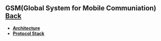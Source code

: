 ## GSM(Global System for Mobile Communiation)	[Back](./../summary.md)

- [**Architecture**](./architecture/architecture.md)
- [**Protocol Stack**](./stack/stack.md)

